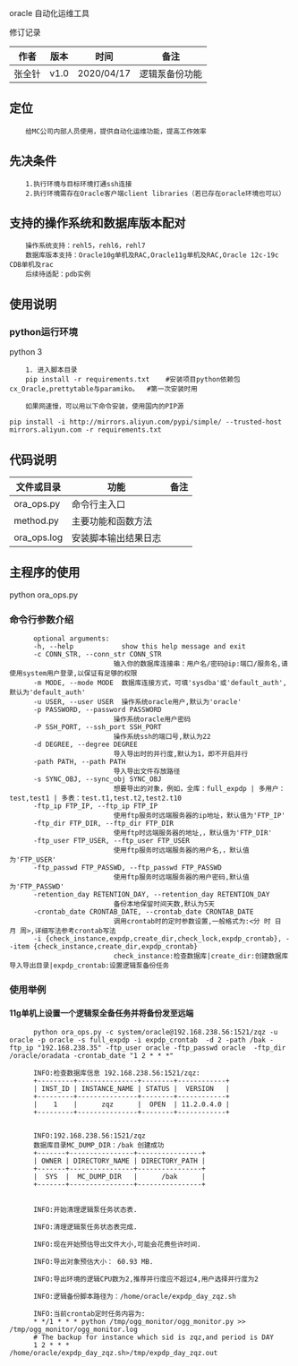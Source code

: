 
oracle 自动化运维工具

修订记录

| 作者 | 版本 | 时间       | 备注       |
| ---- | ---- | ---------- | ---------- |
| 张全针 | v1.0 | 2020/04/17 | 逻辑泵备份功能          |


## 定位
        给MC公司内部人员使用，提供自动化运维功能，提高工作效率


## 先决条件

        1.执行环境与目标环境打通ssh连接
        2.执行环境需存在Oracle客户端client libraries（若已存在oracle环境也可以）

## 支持的操作系统和数据库版本配对
        操作系统支持：rehl5，rehl6，rehl7
        数据库版本支持：Oracle10g单机及RAC,Oracle11g单机及RAC,Oracle 12c-19c CDB单机及rac
        后续待适配：pdb实例




## 使用说明




### python运行环境

python 3


        1. 进入脚本目录
        pip install -r requirements.txt    #安装项目python依赖包cx_Oracle,prettytable与paramiko。  #第一次安装时用

        如果网速慢，可以用以下命令安装，使用国内的PIP源

   ```cx_Oracle
   pip install -i http://mirrors.aliyun.com/pypi/simple/ --trusted-host mirrors.aliyun.com -r requirements.txt
   ```




## 代码说明

| 文件或目录       | 功能                 | 备注                                                         |
| --------------- | -------------------- | ------------------------------------------------------------ |
| ora_ops.py      | 命令行主入口         |                                                             |
| method.py       | 主要功能和函数方法    |                                                              |
| ora_ops.log   | 安装脚本输出结果日志  |                                                              |

## 主程序的使用
python ora_ops.py

### 命令行参数介绍

          optional arguments:
          -h, --help            show this help message and exit
          -c CONN_STR, --conn_str CONN_STR
                              输入你的数据库连接串：用户名/密码@ip:端口/服务名,请使用system用户登录,以保证有足够的权限
          -m MODE, --mode MODE  数据库连接方式，可填'sysdba'或'default_auth',默认为'default_auth'
          -u USER, --user USER  操作系统oracle用户,默认为'oracle'
          -p PASSWORD, --password PASSWORD
                              操作系统oracle用户密码
          -P SSH_PORT, --ssh_port SSH_PORT
                              操作系统ssh的端口号,默认为22
          -d DEGREE, --degree DEGREE
                              导入导出时的并行度,默认为1，即不开启并行
          -path PATH, --path PATH
                              导入导出文件存放路径
          -s SYNC_OBJ, --sync_obj SYNC_OBJ
                              想要导出的对象，例如，全库：full_expdp | 多用户：test,test1 | 多表：test.t1,test.t2,test2.t10
          -ftp_ip FTP_IP, --ftp_ip FTP_IP
                              使用ftp服务时远端服务器的ip地址，默认值为'FTP_IP'
          -ftp_dir FTP_DIR, --ftp_dir FTP_DIR
                              使用ftp时远端服务器的地址,，默认值为'FTP_DIR'
          -ftp_user FTP_USER, --ftp_user FTP_USER
                              使用ftp服务时远端服务器的用户名,，默认值为'FTP_USER'
          -ftp_passwd FTP_PASSWD, --ftp_passwd FTP_PASSWD
                              使用ftp服务时远端服务器的用户密码,默认值为'FTP_PASSWD'
          -retention_day RETENTION_DAY, --retention_day RETENTION_DAY
                              备份本地保留时间天数,默认为5天
          -crontab_date CRONTAB_DATE, --crontab_date CRONTAB_DATE
                              调用crontab时的定时参数设置,一般格式为:<分 时 日 月 周>,详细写法参考crontab写法
          -i {check_instance,expdp,create_dir,check_lock,expdp_crontab}, --item {check_instance,create_dir,expdp_crontab}
                              check_instance:检查数据库|create_dir:创建数据库导入导出目录|expdp_crontab:设置逻辑泵备份任务

### 使用举例

#### 11g单机上设置一个逻辑泵全备任务并将备份发至远端
          python ora_ops.py -c system/oracle@192.168.238.56:1521/zqz -u oracle -p oracle -s full_expdp -i expdp_crontab  -d 2 -path /bak -ftp_ip "192.168.238.35" -ftp_user oracle -ftp_passwd oracle  -ftp_dir /oracle/oradata -crontab_date "1 2 * * *"

          INFO:检查数据库信息 192.168.238.56:1521/zqz:
          +---------+---------------+--------+------------+
          | INST_ID | INSTANCE_NAME | STATUS |  VERSION   |
          +---------+---------------+--------+------------+
          |    1    |      zqz      |  OPEN  | 11.2.0.4.0 |
          +---------+---------------+--------+------------+


          INFO:192.168.238.56:1521/zqz
          数据库目录MC_DUMP_DIR：/bak 创建成功
          +-------+----------------+----------------+
          | OWNER | DIRECTORY_NAME | DIRECTORY_PATH |
          +-------+----------------+----------------+
          |  SYS  |  MC_DUMP_DIR   |      /bak      |
          +-------+----------------+----------------+

          
          INFO:开始清理逻辑泵任务状态表.

          INFO:清理逻辑泵任务状态表完成.
          
          INFO:现在开始预估导出文件大小,可能会花费些许时间.

          INFO:导出对象预估大小： 60.93 MB.

          INFO:导出环境的逻辑CPU数为2,推荐并行度应不超过4,用户选择并行度为2

          INFO:逻辑备份脚本路径为：/home/oracle/expdp_day_zqz.sh

          INFO:当前crontab定时任务内容为:
          * */1 * * * python /tmp/ogg_monitor/ogg_monitor.py >> /tmp/ogg_monitor/ogg_monitor.log
          # The backup for instance which sid is zqz,and period is DAY
          1 2 * * *    /home/oracle/expdp_day_zqz.sh>/tmp/expdp_day_zqz.out

